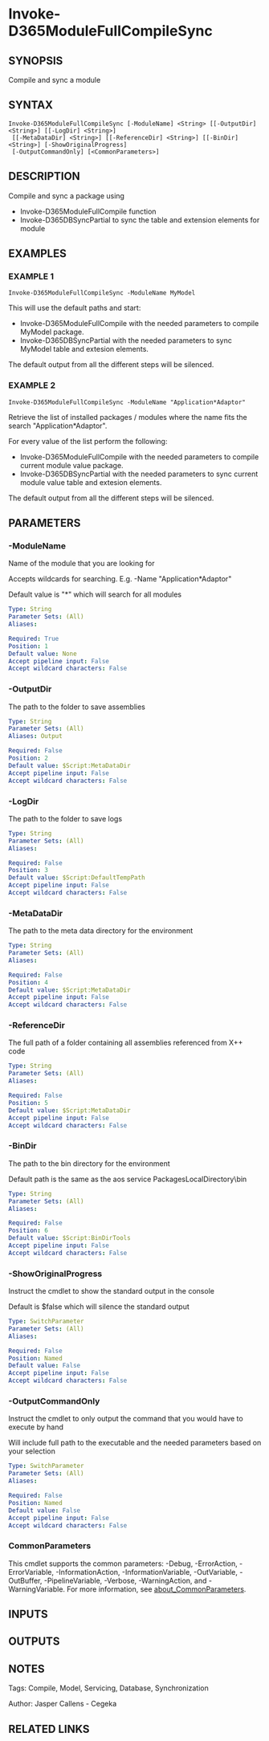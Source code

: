 ﻿---
external help file: d365fo.tools-help.xml
Module Name: d365fo.tools
online version:
schema: 2.0.0
---

# Invoke-D365ModuleFullCompileSync

## SYNOPSIS
Compile and sync a module

## SYNTAX

```
Invoke-D365ModuleFullCompileSync [-ModuleName] <String> [[-OutputDir] <String>] [[-LogDir] <String>]
 [[-MetaDataDir] <String>] [[-ReferenceDir] <String>] [[-BinDir] <String>] [-ShowOriginalProgress]
 [-OutputCommandOnly] [<CommonParameters>]
```

## DESCRIPTION
Compile and sync a package using
- Invoke-D365ModuleFullCompile function
- Invoke-D365DBSyncPartial to sync the table and extension elements for module

## EXAMPLES

### EXAMPLE 1
```
Invoke-D365ModuleFullCompileSync -ModuleName MyModel
```

This will use the default paths and start:
* Invoke-D365ModuleFullCompile with the needed parameters to compile MyModel package.
* Invoke-D365DBSyncPartial with the needed parameters to sync MyModel table and extesion elements.

The default output from all the different steps will be silenced.

### EXAMPLE 2
```
Invoke-D365ModuleFullCompileSync -ModuleName "Application*Adaptor"
```

Retrieve the list of installed packages / modules where the name fits the search "Application*Adaptor".

For every value of the list perform the following:
* Invoke-D365ModuleFullCompile with the needed parameters to compile current module value package.
* Invoke-D365DBSyncPartial with the needed parameters to sync current module value table and extesion elements.

The default output from all the different steps will be silenced.

## PARAMETERS

### -ModuleName
Name of the module that you are looking for

Accepts wildcards for searching.
E.g.
-Name "Application*Adaptor"

Default value is "*" which will search for all modules

```yaml
Type: String
Parameter Sets: (All)
Aliases:

Required: True
Position: 1
Default value: None
Accept pipeline input: False
Accept wildcard characters: False
```

### -OutputDir
The path to the folder to save assemblies

```yaml
Type: String
Parameter Sets: (All)
Aliases: Output

Required: False
Position: 2
Default value: $Script:MetaDataDir
Accept pipeline input: False
Accept wildcard characters: False
```

### -LogDir
The path to the folder to save logs

```yaml
Type: String
Parameter Sets: (All)
Aliases:

Required: False
Position: 3
Default value: $Script:DefaultTempPath
Accept pipeline input: False
Accept wildcard characters: False
```

### -MetaDataDir
The path to the meta data directory for the environment

```yaml
Type: String
Parameter Sets: (All)
Aliases:

Required: False
Position: 4
Default value: $Script:MetaDataDir
Accept pipeline input: False
Accept wildcard characters: False
```

### -ReferenceDir
The full path of a folder containing all assemblies referenced from X++ code

```yaml
Type: String
Parameter Sets: (All)
Aliases:

Required: False
Position: 5
Default value: $Script:MetaDataDir
Accept pipeline input: False
Accept wildcard characters: False
```

### -BinDir
The path to the bin directory for the environment

Default path is the same as the aos service PackagesLocalDirectory\bin

```yaml
Type: String
Parameter Sets: (All)
Aliases:

Required: False
Position: 6
Default value: $Script:BinDirTools
Accept pipeline input: False
Accept wildcard characters: False
```

### -ShowOriginalProgress
Instruct the cmdlet to show the standard output in the console

Default is $false which will silence the standard output

```yaml
Type: SwitchParameter
Parameter Sets: (All)
Aliases:

Required: False
Position: Named
Default value: False
Accept pipeline input: False
Accept wildcard characters: False
```

### -OutputCommandOnly
Instruct the cmdlet to only output the command that you would have to execute by hand

Will include full path to the executable and the needed parameters based on your selection

```yaml
Type: SwitchParameter
Parameter Sets: (All)
Aliases:

Required: False
Position: Named
Default value: False
Accept pipeline input: False
Accept wildcard characters: False
```

### CommonParameters
This cmdlet supports the common parameters: -Debug, -ErrorAction, -ErrorVariable, -InformationAction, -InformationVariable, -OutVariable, -OutBuffer, -PipelineVariable, -Verbose, -WarningAction, and -WarningVariable. For more information, see [about_CommonParameters](http://go.microsoft.com/fwlink/?LinkID=113216).

## INPUTS

## OUTPUTS

## NOTES
Tags: Compile, Model, Servicing, Database, Synchronization

Author: Jasper Callens - Cegeka

## RELATED LINKS
